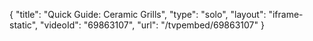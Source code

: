 {
    "title": "Quick Guide: Ceramic Grills",
    "type": "solo",
    "layout": "iframe-static",
    "videoId": "69863107",
    "url": "\/tvpembed\/69863107"
}